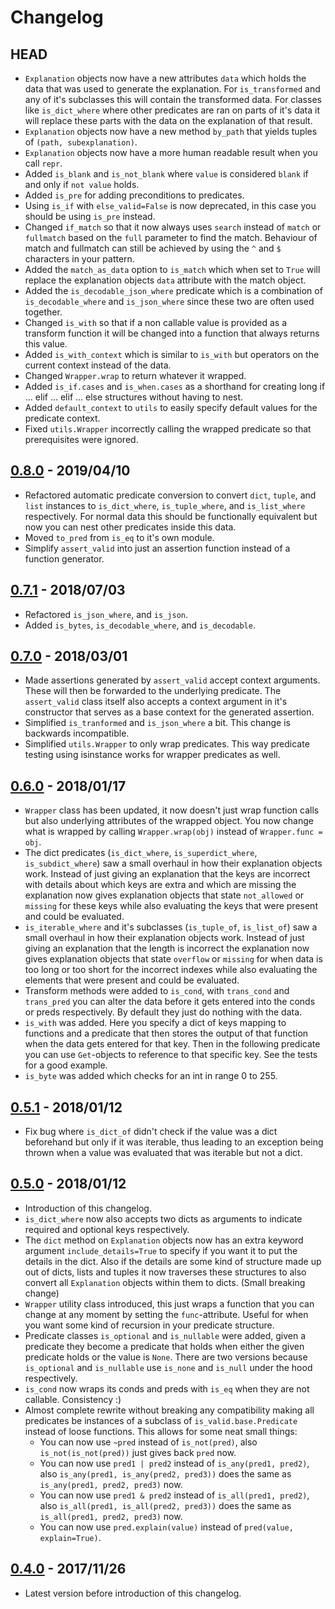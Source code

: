 # Changelog

## HEAD
- `Explanation` objects now have a new attributes `data` which holds the data
that was used to generate the explanation. For `is_transformed` and any of it's
subclasses this will contain the transformed data. For classes like
`is_dict_where` where other predicates are ran on parts of it's data it will
replace these parts with the data on the explanation of that result.
- `Explanation` objects now have a new method `by_path` that yields tuples of
`(path, subexplanation)`.
- `Explanation` objects now have a more human readable result when you call
`repr`.
- Added `is_blank` and `is_not_blank` where `value` is considered `blank` if
and only if `not value` holds.
- Added `is_pre` for adding preconditions to predicates.
- Using `is_if` with `else_valid=False` is now deprecated, in this case you
should be using `is_pre` instead.
- Changed `if_match` so that it now always uses `search` instead of `match` or
`fullmatch` based on the `full` parameter to find the match. Behaviour of match
and fullmatch can still be achieved by using the `^` and `$` characters in your
pattern.
- Added the `match_as_data` option to `is_match` which when set to `True` will
replace the explanation objects `data` attribute with the match object.
- Added the `is_decodable_json_where` predicate which is a combination of
`is_decodable_where` and `is_json_where` since these two are often used
together.
- Changed `is_with` so that if a non callable value is provided as a transform
function it will be changed into a function that always returns this value.
- Added `is_with_context` which is similar to `is_with` but operators on the
current context instead of the data.
- Changed `Wrapper.wrap` to return whatever it wrapped.
- Added `is_if.cases` and `is_when.cases` as a shorthand for creating long
if ... elif ... elif ... else structures without having to nest.
- Added `default_context` to `utils` to easily specify default values for the
predicate context.
- Fixed `utils.Wrapper` incorrectly calling the wrapped predicate so that
prerequisites were ignored.

## [0.8.0](https://pypi.pthon.org/pypi/is-valid/0.8.0) - 2019/04/10
- Refactored automatic predicate conversion to convert `dict`, `tuple`, and
`list` instances to `is_dict_where`, `is_tuple_where`, and `is_list_where`
respectively. For normal data this should be functionally equivalent but now
you can nest other predicates inside this data.
- Moved `to_pred` from `is_eq` to it's own module.
- Simplify `assert_valid` into just an assertion function instead of a function
generator.

## [0.7.1](https://pypi.python.org/pypi/is-valid/0.7.1) - 2018/07/03
- Refactored `is_json_where`, and `is_json`.
- Added `is_bytes`, `is_decodable_where`, and `is_decodable`.

## [0.7.0](https://pypi.python.org/pypi/is-valid/0.7.0) - 2018/03/01
- Made assertions generated by `assert_valid` accept context arguments. These
will then be forwarded to the underlying predicate. The `assert_valid` class
itself also accepts a context argument in it's constructor that serves as a
base context for the generated assertion.
- Simplified `is_tranformed` and `is_json_where` a bit. This change is
backwards incompatible.
- Simplified `utils.Wrapper` to only wrap predicates. This way predicate
testing using isinstance works for wrapper predicates as well.

## [0.6.0](https://pypi.python.org/pypi/is-valid/0.6.0) - 2018/01/17
- `Wrapper` class has been updated, it now doesn't just wrap function calls but
also underlying attributes of the wrapped object. You now change what is
wrapped by calling `Wrapper.wrap(obj)` instead of `Wrapper.func = obj`.
- The dict predicates (`is_dict_where`, `is_superdict_where`,
`is_subdict_where`) saw a small overhaul in how their explanation objects work.
Instead of just giving an explanation that the keys are incorrect with details
about which keys are extra and which are missing the explanation now gives
explanation objects that state `not_allowed` or `missing` for these keys
while also evaluating the keys that were present and could be evaluated.
- `is_iterable_where` and it's subclasses (`is_tuple_of`, `is_list_of`) saw a
small overhaul in how their explanation objects work. Instead of just giving an
explanation that the length is incorrect the explanation now gives explanation
objects that state `overflow` or `missing` for when data is too long or too
short for the incorrect indexes while also evaluating the elements that were
present and could be evaluated.
- Transform methods were added to `is_cond`, with `trans_cond` and `trans_pred`
you can alter the data before it gets entered into the conds or preds
respectively. By default they just do nothing with the data.
- `is_with` was added. Here you specify a dict of keys mapping to functions and
a predicate that then stores the output of that function when the data gets
entered for that key. Then in the following predicate you can use `Get`-objects
to reference to that specific key. See the tests for a good example.
- `is_byte` was added which checks for an int in range 0 to 255.

## [0.5.1](https://pypi.python.org/pypi/is-valid/0.5.1) - 2018/01/12
- Fix bug where `is_dict_of` didn't check if the value was a dict beforehand
but only if it was iterable, thus leading to an exception being thrown when a
value was evaluated that was iterable but not a dict.

## [0.5.0](https://pypi.python.org/pypi/is-valid/0.5.0) - 2018/01/12
- Introduction of this changelog.
- `is_dict_where` now also accepts two dicts as arguments to indicate
required and optional keys respectively.
- The `dict` method on `Explanation` objects now has an extra keyword argument
`include_details=True` to specify if you want it to put the details in the
dict. Also if the details are some kind of structure made up out of dicts,
lists and tuples it now traverses these structures to also convert all
`Explanation` objects within them to dicts. (Small breaking change)
- `Wrapper` utility class introduced, this just wraps a function that you can
change at any moment by setting the `func`-attribute. Useful for when you want
some kind of recursion in your predicate structure.
- Predicate classes `is_optional` and `is_nullable` were added, given a
predicate they become a predicate that holds when either the given predicate
holds or the value is `None`. There are two versions because `is_optional` and
`is_nullable` use `is_none` and `is_null` under the hood respectively.
- `is_cond` now wraps its conds and preds with `is_eq` when they are not
callable. Consistency :)
- Almost complete rewrite without breaking any compatibility making all
predicates be instances of a subclass of `is_valid.base.Predicate` instead of
loose functions. This allows for some neat small things:
    - You can now use `~pred` instead of `is_not(pred)`, also
    `is_not(is_not(pred))` just gives back `pred` now.
    - You can now use `pred1 | pred2` instead of `is_any(pred1, pred2)`, also
    `is_any(pred1, is_any(pred2, pred3))` does the same as
    `is_any(pred1, pred2, pred3)` now.
    - You can now use `pred1 & pred2` instead of `is_all(pred1, pred2)`, also
    `is_all(pred1, is_all(pred2, pred3))` does the same as
    `is_all(pred1, pred2, pred3)` now.
    - You can now use `pred.explain(value)` instead of
    `pred(value, explain=True)`.

## [0.4.0](https://pypi.python.org/pypi/is-valid/0.4.0) - 2017/11/26
- Latest version before introduction of this changelog.
